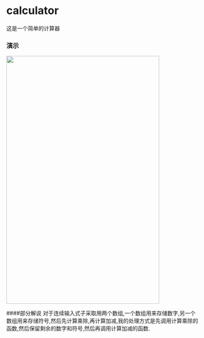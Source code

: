 # calculator
这是一个简单的计算器

### 演示
<image src="https://github.com/yayuan369/calculator/blob/master/eg.gif" width="400px" height="650px" />

####部分解说
对于连续输入式子采取用两个数组,一个数组用来存储数字,另一个数组用来存储符号,然后先计算乘除,再计算加减,我的处理方式是先调用计算乘除的函数,然后保留剩余的数字和符号,然后再调用计算加减的函数.
